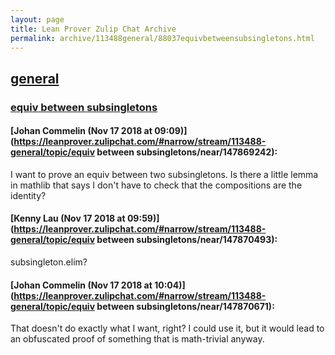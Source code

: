 ```yaml
---
layout: page
title: Lean Prover Zulip Chat Archive 
permalink: archive/113488general/88037equivbetweensubsingletons.html
---
```


## [general](index.html)
### [equiv between subsingletons](88037equivbetweensubsingletons.html)

#### [Johan Commelin (Nov 17 2018 at 09:09)](https://leanprover.zulipchat.com/#narrow/stream/113488-general/topic/equiv between subsingletons/near/147869242):
I want to prove an equiv between two subsingletons. Is there a little lemma in mathlib that says I don't have to check that the compositions are the identity?

#### [Kenny Lau (Nov 17 2018 at 09:59)](https://leanprover.zulipchat.com/#narrow/stream/113488-general/topic/equiv between subsingletons/near/147870493):
subsingleton.elim?

#### [Johan Commelin (Nov 17 2018 at 10:04)](https://leanprover.zulipchat.com/#narrow/stream/113488-general/topic/equiv between subsingletons/near/147870671):
That doesn't do exactly what I want, right? I could use it, but it would lead to an obfuscated proof of something that is math-trivial anyway.

